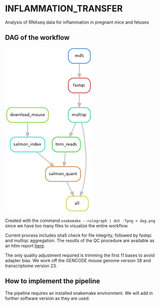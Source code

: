 # INFLAMMATION_TRANSFER
Analysis of RNAseq data for inflammation in pregnant mice and fetuses


## DAG of the workflow
![Workflow Graph](dag.png)

Created with the command `snakemake --rulegraph | dot -Tpng > dag.png` since we have too many files to visualize the entire workflow.

Current process includes sha5 check for file integrity, followed by fastqc and multiqc aggregation. 
The results of the QC procedure are available as an htlm report [here](results/multiqc/multiqc.html).

The only quality adjustment required is trimming the first 11 bases to avoid adapter bias.
We work off the GENCODE mouse genome version 38 and transcriptome version 23.

## How to implement the pipeline
The pipeline requires an installed snakemake environment.
We will add in further software version as they are used.